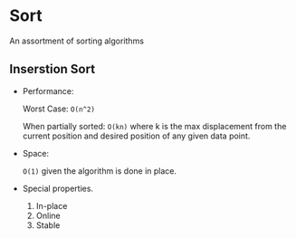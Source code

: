 # Sort
An assortment of sorting algorithms


## Inserstion Sort
- Performance:

  Worst Case: `O(n^2)`

  When partially sorted: `O(kn)` where k is the max displacement from the current position and desired position of any given data point.

- Space:

  `O(1)` given the algorithm is done in place.

- Special properties.
  1. In-place
  2. Online
  3. Stable

